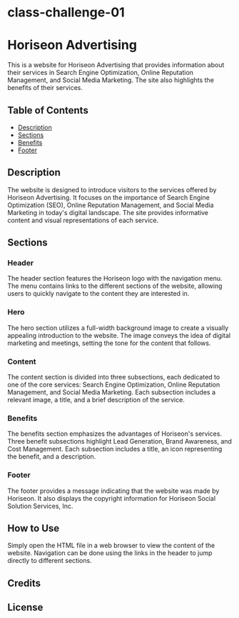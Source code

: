 # class-challenge-01
# Horiseon Advertising

This is a website for Horiseon Advertising that provides information about their services in Search Engine Optimization, Online Reputation Management, and Social Media Marketing. The site also highlights the benefits of their services.

## Table of Contents

- [Description](#description)
- [Sections](#sections)
- [Benefits](#benefits)
- [Footer](#footer)

## Description

The website is designed to introduce visitors to the services offered by Horiseon Advertising. It focuses on the importance of Search Engine Optimization (SEO), Online Reputation Management, and Social Media Marketing in today's digital landscape. The site provides informative content and visual representations of each service.

## Sections

### Header

The header section features the Horiseon logo with the navigation menu. The menu contains links to the different sections of the website, allowing users to quickly navigate to the content they are interested in.

### Hero

The hero section utilizes a full-width background image to create a visually appealing introduction to the website. The image conveys the idea of digital marketing and meetings, setting the tone for the content that follows.

### Content

The content section is divided into three subsections, each dedicated to one of the core services: Search Engine Optimization, Online Reputation Management, and Social Media Marketing. Each subsection includes a relevant image, a title, and a brief description of the service.

### Benefits

The benefits section emphasizes the advantages of Horiseon's services. Three benefit subsections highlight Lead Generation, Brand Awareness, and Cost Management. Each subsection includes a title, an icon representing the benefit, and a description.

### Footer

The footer provides a message indicating that the website was made by Horiseon. It also displays the copyright information for Horiseon Social Solution Services, Inc.

## How to Use

Simply open the HTML file in a web browser to view the content of the website. Navigation can be done using the links in the header to jump directly to different sections.

## Credits



## License


